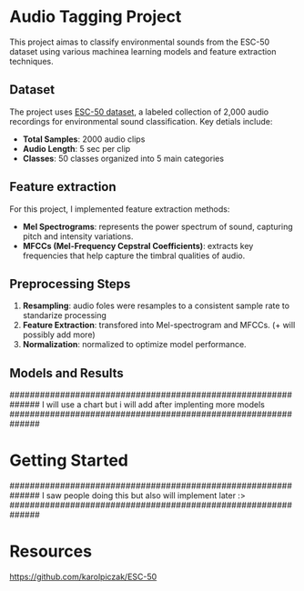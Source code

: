 # Audio Tagging Project
This project aimas to classify environmental sounds from the ESC-50 dataset using various machinea learning models and feature extraction techniques.

## Dataset
The project uses [ESC-50 dataset](https://github.com/karolpiczak/ESC-50), a labeled collection of 2,000 audio recordings for environmental sound classification.
Key detials include:
- **Total Samples**: 2000 audio clips
- **Audio Length**: 5 sec per clip
- **Classes**: 50 classes organized into 5 main categories

## Feature extraction
For this project, I implemented feature extraction methods:
- **Mel Spectrograms**: represents the power spectrum of sound, capturing pitch and intensity variations.
- **MFCCs (Mel-Frequency Cepstral Coefficients)**: extracts key frequencies that help capture the timbral qualities of audio.

## Preprocessing Steps
1. **Resampling**: audio foles were resamples to a consistent sample rate to standarize processing
2. **Feature Extraction**: transfored into Mel-spectrogram and MFCCs. (+ will possibly add more)
3. **Normalization**: normalized to optimize model performance.

## Models and Results
##############################################################
I will use a chart but i will add after implenting more models
##############################################################

# Getting Started
##############################################################
I saw people doing this but also will implement later :>
##############################################################

# Resources
https://github.com/karolpiczak/ESC-50

